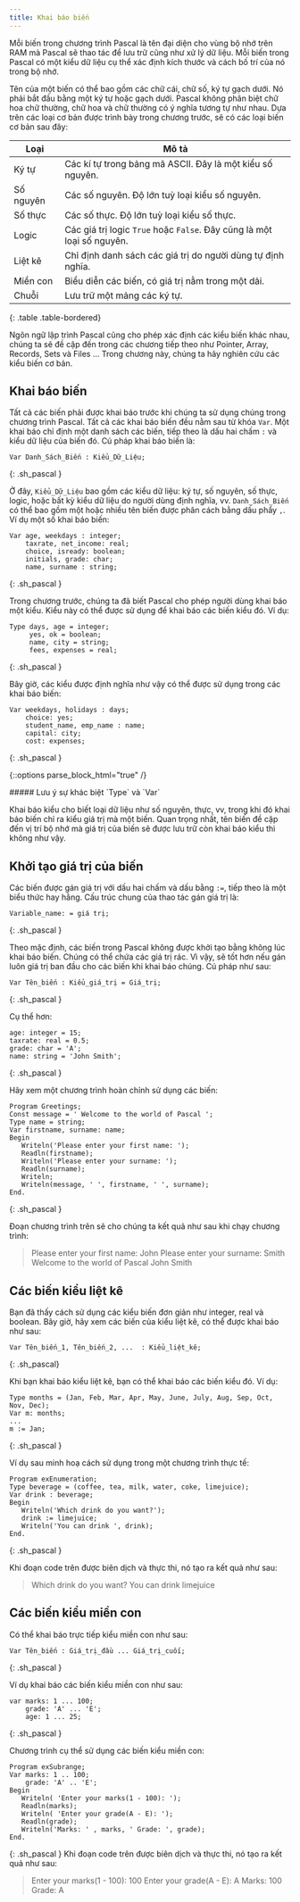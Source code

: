 ```yaml
---
title: Khai báo biến
---
```


Mỗi biến trong chương trình Pascal là tên đại diện cho vùng bộ nhớ trên RAM mà Pascal sẽ thao tác để lưu trữ cũng như xử lý dữ liệu. Mỗi biến trong Pascal có một kiểu dữ liệu cụ thể xác định kích thước và cách bố trí của nó trong bộ nhớ.

Tên của một biến có thể bao gồm các chữ cái, chữ số, ký tự gạch dưới. Nó phải bắt đầu bằng một ký tự hoặc gạch dưới. Pascal không phân biệt chữ hoa chữ thường, chữ hoa và chữ thường có ý nghĩa tương tự như nhau. Dựa trên các loại cơ bản được trình bày trong chương trước, sẽ có các loại biến cơ bản sau đây:

|   Loại 		|						Mô tả 										|
|---------------|-------------------------------------------------------------------|
|   Ký tự 		|	Các kí tự trong bảng mã ASCII. Đây là một kiểu số nguyên. 		|
|   Số nguyên	|	Các số nguyên. Độ lớn tuỳ loại kiểu số nguyên. 					|
|   Số thực 	|	Các số thực. Độ lớn tuỳ loại kiểu số thực. 						|
|   Logic		|	Các giá trị logic `True` hoặc `False`. Đây cũng là một loại số nguyên.|
|   Liệt kê		|	Chỉ định danh sách các giá trị do người dùng tự định nghĩa. 	|
|   Miền con 	|	Biểu diễn các biến, có giá trị nằm trong một dải. 				|
|   Chuỗi 		|	Lưu trữ một mảng các ký tự. 									|
{: .table .table-bordered}

Ngôn ngữ lập trình Pascal cũng cho phép xác định các kiểu biến khác nhau, chúng ta sẽ đề cập đến trong các chương tiếp theo như Pointer, Array, Records, Sets và Files ... Trong chương này, chúng ta hãy nghiên cứu các kiểu biến cơ bản.

## Khai báo biến

Tất cả các biến phải được khai báo trước khi chúng ta sử dụng chúng trong chương trình Pascal. Tất cả các khai báo biến đều nằm sau từ khóa `Var`. Một khai báo chỉ định một danh sách các biến, tiếp theo là dấu hai chấm `:` và kiểu dữ liệu của biến đó. Cú pháp khai báo biến là:

```
Var Danh_Sách_Biến : Kiểu_Dữ_Liệu;
```
{: .sh_pascal }

Ở đây, `Kiểu_Dữ_Liệu` bao gồm các kiểu dữ liệu: ký tự, số nguyên, số thực, logic, hoặc bất kỳ kiểu dữ liệu do người dùng định nghĩa, vv. `Danh_Sách_Biến`  có thể bao gồm một hoặc nhiều tên biến được phân cách bằng dấu phẩy `,`. Ví dụ một số khai báo biến:

```
Var age, weekdays : integer;
    taxrate, net_income: real;
    choice, isready: boolean;
    initials, grade: char;
    name, surname : string;
```
{: .sh_pascal }

Trong chương trước, chúng ta đã biết Pascal cho phép người dùng khai báo một kiểu. Kiểu này có thể được sử dụng để khai báo các biến kiểu đó. Ví dụ:

```
Type days, age = integer;
     yes, ok = boolean;
     name, city = string;
     fees, expenses = real;
```
{: .sh_pascal }

Bây giờ, các kiểu được định nghĩa như vậy có thể được sử dụng trong các khai báo biến:

```
Var weekdays, holidays : days;
    choice: yes;
    student_name, emp_name : name;
    capital: city;
    cost: expenses;
```
{: .sh_pascal }

{::options parse_block_html="true" /}
<div class="note info">
##### Lưu ý sự khác biệt `Type` và `Var`

Khai báo kiểu cho biết loại dữ liệu như số nguyên, thực, vv, trong khi đó khai báo biến chỉ ra kiểu giá trị mà một biến. Quan trọng nhất, tên biến đề cập đến vị trí bộ nhớ mà giá trị của biến sẽ được lưu trữ còn khai báo kiểu thì không như vậy.
</div>

## Khởi tạo giá trị của biến

Các biến được gán giá trị với dấu hai chấm và dấu bằng `:=`, tiếp theo là một biểu thức hay hằng. Cấu trúc chung của thao tác gán giá trị là:

```
Variable_name: = giá trị;
```
{: .sh_pascal }

Theo mặc định, các biến trong Pascal không được khởi tạo bằng không lúc khai báo biến. Chúng có thể chứa các giá trị rác. Vì vậy, sẽ tốt hơn nếu gán luôn giá trị ban đầu cho các biến khi khai báo chúng. Cú pháp như sau:

```
Var Tên_biến : Kiểu_giá_trị = Giá_trị;
```
{: .sh_pascal }

Cụ thể hơn:

```
age: integer = 15;
taxrate: real = 0.5;
grade: char = 'A';
name: string = 'John Smith';
```
{: .sh_pascal }

Hãy xem một chương trình hoàn chỉnh sử dụng các biến:

```
Program Greetings;
Const message = ' Welcome to the world of Pascal ';
Type name = string;
Var firstname, surname: name;
Begin
   Writeln('Please enter your first name: ');
   Readln(firstname);
   Writeln('Please enter your surname: ');
   Readln(surname);
   Writeln;
   Writeln(message, ' ', firstname, ' ', surname);
End.
```
{: .sh_pascal }

Đoạn chương trình trên sẽ cho chúng ta kết quả như sau khi chạy chương trình:

> Please enter your first name:
> John
> Please enter your surname:
> Smith
> Welcome to the world of Pascal John Smith

## Các biến kiểu liệt kê

Bạn đã thấy cách sử dụng các kiểu biến đơn giản như integer, real và boolean. Bây giờ, hãy xem các biến của kiểu liệt kê, có thể được khai báo như sau:

```
Var Tên_biến_1, Tên_biến_2, ...  : Kiểu_liệt_kê;
```
{: .sh_pascal}

Khi bạn khai báo kiểu liệt kê, bạn có thể khai báo các biến kiểu đó. Ví dụ:

```
Type months = (Jan, Feb, Mar, Apr, May, June, July, Aug, Sep, Oct, Nov, Dec);
Var m: months;
...
m := Jan;
```
{: .sh_pascal }

Ví dụ sau minh hoạ cách sử dụng trong một chương trình thực tế:

```
Program exEnumeration;
Type beverage = (coffee, tea, milk, water, coke, limejuice);
Var drink : beverage;
Begin
   Writeln('Which drink do you want?');
   drink := limejuice;   
   Writeln('You can drink ', drink);
End.
```
{: .sh_pascal }

Khi đoạn code trên được biên dịch và thực thi, nó tạo ra kết quả như sau:

> Which drink do you want?
> You can drink limejuice

## Các biến kiểu miền con

Có thể khai báo trực tiếp kiểu miền con như sau:

```
Var Tên_biến : Giá_trị_đầu ... Giá_trị_cuối;
```
{: .sh_pascal }

Ví dụ khai báo các biến kiểu miền con như sau:

```
var marks: 1 ... 100;
    grade: 'A' ... 'E';
    age: 1 ... 25;
```
{: .sh_pascal }

Chương trình cụ thể sử dụng các biến kiểu miền con:

```
Program exSubrange;
Var marks: 1 .. 100;
    grade: 'A' .. 'E';
Begin
   Writeln( 'Enter your marks(1 - 100): ');
   Readln(marks);
   Writeln( 'Enter your grade(A - E): ');
   Readln(grade);
   Writeln('Marks: ' , marks, ' Grade: ', grade);
End.
```
{: .sh_pascal }
Khi đoạn code trên được biên dịch và thực thi, nó tạo ra kết quả như sau:

> Enter your marks(1 - 100): 
> 100
> Enter your grade(A - E):
> A
> Marks: 100 Grade: A

